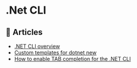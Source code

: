 
# .Net CLI

## 📝 Articles

- [.NET CLI overview](https://docs.microsoft.com/en-us/dotnet/core/tools/)
- [Custom templates for dotnet new](https://docs.microsoft.com/en-us/dotnet/core/tools/custom-templates)
- [How to enable TAB completion for the .NET CLI](https://docs.microsoft.com/en-us/dotnet/core/tools/enable-tab-autocomplete)